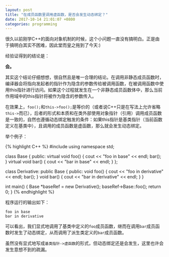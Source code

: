 ```yaml
---
layout: post
title: "在成员函数里调用虚函数，是否会发生动态绑定？"
date: 2017-10-14 21:01:07 +0800
categories: programming
---
```

很久以前刚学C++的面向对象机制的时候，这个小问题一直没有搞明白。正是由于搞明白其实不困难，因此堂而皇之拖到了今天:)

经验证得到的结论是：

**会。**

其实这个结论仔细想想，很自然且是唯一合理的结论。在调用非静态成员函数时，编译器会将指向发起者的指针作为隐含的参数传给被调用函数，在被调用函数中使用this指针进行访问。如果这个过程就发生在一个非静态成员函数体中，那么当前作用域中的this指针将被作为隐含的参数传入。

在效果上，`foo();`和`this->foo();`是等价的（或者说C++只是在写法上允许省略`this->`而已），后者的形式和本质和在类外部使用对象指针（引用）调用成员函数是一致的，自然也遵循动态绑定触发的条件：如果this指针是基类指针（当前函数定义在基类中），且调用的成员函数是虚函数，那么就会发生动态绑定。

举个例子：

{% highlight C++ %}
#include <iostream>
using namespace std;

class Base {
public:
    virtual void foo() {
        cout << "foo in base" << endl;
        bar();
    }
    virtual void bar() {
        cout << "bar in base" << endl;
    }
};

class Derivative: public Base {
public:
    void foo() {
        cout << "foo in derivative" << endl;
        bar();
    }
    void bar() {
        cout << "bar in derivative" << endl;
    }
}

int main() {
    Base *baseRef = new Derivative();
    baseRef->Base::foo();
    return 0;
}
{% endhighlight %}

程序运行的输出如下：

```
foo in base
bar in derivative
```

可以看出，我们显式地调用了基类中定义的`foo`成员函数，继而在调用`bar`成员函数时发生了动态绑定，从而调用了派生类定义的`bar`成员函数。

虽然没有显式地写成`基类指针->虚函数`的形式，但动态绑定还是会发生，这里也许会发生意想不到的疏漏。
